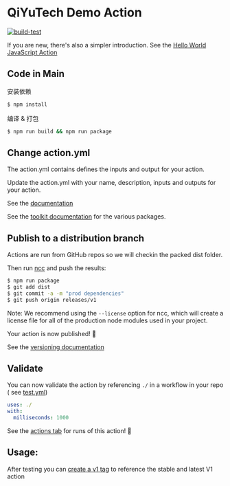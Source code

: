 # QiYuTech Demo Action

[![build-test](https://github.com/QiYuTechDev/demo-action/actions/workflows/test.yml/badge.svg)](https://github.com/QiYuTechDev/demo-action/actions/workflows/test.yml)

If you are new, there's also a simpler introduction. See
the [Hello World JavaScript Action](https://github.com/actions/hello-world-javascript-action)

## Code in Main

安装依赖

```bash
$ npm install
```

编译 & 打包

```bash
$ npm run build && npm run package
```

## Change action.yml

The action.yml contains defines the inputs and output for your action.

Update the action.yml with your name, description, inputs and outputs for your action.

See the [documentation](https://help.github.com/en/articles/metadata-syntax-for-github-actions)

See the [toolkit documentation](https://github.com/actions/toolkit/blob/master/README.md#packages) for the various
packages.

## Publish to a distribution branch

Actions are run from GitHub repos so we will checkin the packed dist folder.

Then run [ncc](https://github.com/zeit/ncc) and push the results:

```bash
$ npm run package
$ git add dist
$ git commit -a -m "prod dependencies"
$ git push origin releases/v1
```

Note: We recommend using the `--license` option for ncc, which will create a license file for all of the production node
modules used in your project.

Your action is now published! :rocket:

See the [versioning documentation](https://github.com/actions/toolkit/blob/master/docs/action-versioning.md)

## Validate

You can now validate the action by referencing `./` in a workflow in your repo (
see [test.yml](.github/workflows/ubuntu.yml))

```yaml
uses: ./
with:
  milliseconds: 1000
```

See the [actions tab](https://github.com/actions/typescript-action/actions) for runs of this action! :rocket:

## Usage:

After testing you can [create a v1 tag](https://github.com/actions/toolkit/blob/master/docs/action-versioning.md) to
reference the stable and latest V1 action
